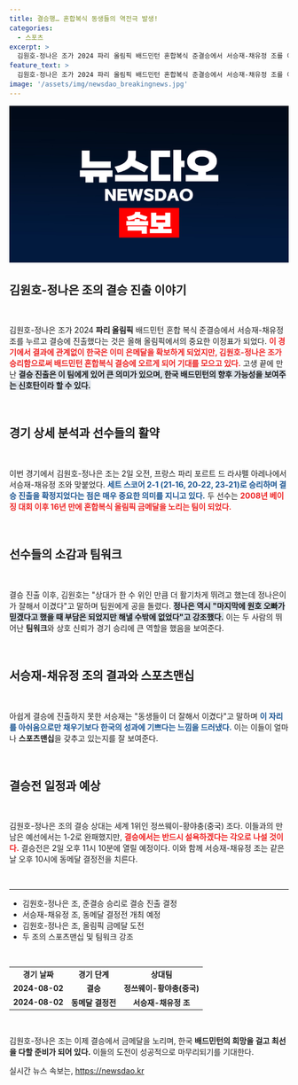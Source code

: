 ```yaml
---
title: 결승행… 혼합복식 동생들의 역전극 발생!
categories:
  - 스포츠
excerpt: >
  김원호-정나은 조가 2024 파리 올림픽 배드민턴 혼합복식 준결승에서 서승재-채유정 조를 이기고 결승에 진출! 16년 만의 금메달 도전이 눈앞에 다가왔다. 결승 상대는 세계 1위 중국 조, 설욕의 기회가 펼쳐진다.
feature_text: >
  김원호-정나은 조가 2024 파리 올림픽 배드민턴 혼합복식 준결승에서 서승재-채유정 조를 이기고 결승에 진출! 16년 만의 금메달 도전이 눈앞에 다가왔다. 결승 상대는 세계 1위 중국 조, 설욕의 기회가 펼쳐진다.
image: '/assets/img/newsdao_breakingnews.jpg'
---
```


<p><img src="/assets/img/newsdao_breakingnews.jpg" alt="firstkoreanews 속보" /></p>

<h2 data-ke-size="size26">김원호-정나은 조의 결승 진출 이야기</h2>

<p data-ke-size="size16">&nbsp;</p>

<p>김원호-정나은 조가 2024 <b>파리 올림픽</b> 배드민턴 혼합 복식 준결승에서 서승재-채유정 조를 누르고 결승에 진출했다는 것은 올해 올림픽에서의 중요한 이정표가 되었다. <b><span style="color: #ee2323;">이 경기에서 결과에 관계없이 한국은 이미 은메달을 확보하게 되었지만, 김원호-정나은 조가 승리함으로써 배드민턴 혼합복식 결승에 오르게 되어 기대를 모으고 있다.</span></b> 고생 끝에 만난 <b><span style="background-color: #21538527;">결승 진출은 이 팀에게 있어 큰 의미가 있으며, 한국 배드민턴의 향후 가능성을 보여주는 신호탄이라 할 수 있다.</span></b> </p>

<p data-ke-size="size16">&nbsp;</p>

<h2 data-ke-size="size26">경기 상세 분석과 선수들의 활약</h2>

<p data-ke-size="size16">&nbsp;</p>

<p>이번 경기에서 김원호-정나은 조는 2일 오전, 프랑스 파리 포르트 드 라샤펠 아레나에서 서승재-채유정 조와 맞붙었다. <b><span style="color: #1a5490;">세트 스코어 2-1 (21-16, 20-22, 23-21)로 승리하며 결승 진출을 확정지었다는 점은 매우 중요한 의미를 지니고 있다.</span></b> 두 선수는 <b><span style="color: #ee2323;">2008년 베이징 대회 이후 16년 만에 혼합복식 올림픽 금메달을 노리는 팀이 되었다.</span></b> </p>

<p data-ke-size="size16">&nbsp;</p>

<h2 data-ke-size="size26">선수들의 소감과 팀워크</h2>

<p data-ke-size="size16">&nbsp;</p>

<p>결승 진출 이후, 김원호는 "상대가 한 수 위인 만큼 더 활기차게 뛰려고 했는데 정나은이가 잘해서 이겼다"고 말하며 팀원에게 공을 돌렸다. <b><span style="background-color: #21538527;">정나은 역시 "마지막에 원호 오빠가 믿겠다고 했을 때 부담은 되었지만 해낼 수밖에 없었다"고 강조했다.</span></b> 이는 두 사람의 뛰어난 <b>팀워크</b>와 상호 신뢰가 경기 승리에 큰 역할을 했음을 보여준다. </p>

<p data-ke-size="size16">&nbsp;</p>

<h2 data-ke-size="size26">서승재-채유정 조의 결과와 스포츠맨십</h2>

<p data-ke-size="size16">&nbsp;</p>

<p>아쉽게 결승에 진출하지 못한 서승재는 "동생들이 더 잘해서 이겼다"고 말하며 <b><span style="color: #1a5490;">이 자리를 아쉬움으로만 채우기보다 한국의 성과에 기쁘다는 느낌을 드러냈다.</span></b> 이는 이들이 얼마나 <b>스포츠맨십</b>을 갖추고 있는지를 잘 보여준다. </p>

<p data-ke-size="size16">&nbsp;</p>

<h2 data-ke-size="size26">결승전 일정과 예상</h2>

<p data-ke-size="size16">&nbsp;</p>

<p>김원호-정나은 조의 결승 상대는 세계 1위인 정쓰웨이-황야충(중국) 조다. 이들과의 만남은 예선에서는 1-2로 완패했지만, <b><span style="color: #ee2323;">결승에서는 반드시 설욕하겠다는 각오로 나설 것이다.</span></b> 결승전은 2일 오후 11시 10분에 열릴 예정이다. 이와 함께 서승재-채유정 조는 같은 날 오후 10시에 동메달 결정전을 치른다. </p>

<p data-ke-size="size16">&nbsp;</p>

<hr>

<ul>
  <li>김원호-정나은 조, 준결승 승리로 결승 진출 결정</li>
  <li>서승재-채유정 조, 동메달 결정전 개최 예정</li>
  <li>김원호-정나은 조, 올림픽 금메달 도전</li>
  <li>두 조의 스포츠맨십 및 팀워크 강조</li>
</ul>

<p data-ke-size="size16">&nbsp;</p>

<table style="width: 100%;">
  <tr>
    <td style="text-align: center; height: 17px;"><b>경기 날짜</b></td>
    <td style="text-align: center; height: 17px;"><b>경기 단계</b></td>
    <td style="text-align: center; height: 17px;"><b>상대팀</b></td>
  </tr>
  <tr>
    <td style="text-align: center; height: 17px;"><b>2024-08-02</b></td>
    <td style="text-align: center; height: 17px;"><b>결승</b></td>
    <td style="text-align: center; height: 17px;"><b>정쓰웨이-황야충(중국)</b></td>
  </tr>
  <tr>
    <td style="text-align: center; height: 17px;"><b>2024-08-02</b></td>
    <td style="text-align: center; height: 17px;"><b>동메달 결정전</b></td>
    <td style="text-align: center; height: 17px;"><b>서승재-채유정 조</b></td>
  </tr>
</table>

<p data-ke-size="size16">&nbsp;</p>

<p>김원호-정나은 조는 이제 결승에서 금메달을 노리며, 한국 <b>배드민턴의 희망을 걸고 최선을 다할 준비가 되어 있다.</b> 이들의 도전이 성공적으로 마무리되기를 기대한다.</p>
실시간 뉴스 속보는, <a href="https://newsdao.kr" rel="dofollow">https://newsdao.kr</a>


